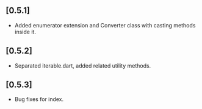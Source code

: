 ## [0.5.1]

* Added enumerator extension and Converter class with casting methods inside it.

## [0.5.2]

* Separated iterable.dart, added related utility methods.

## [0.5.3]

* Bug fixes for index.